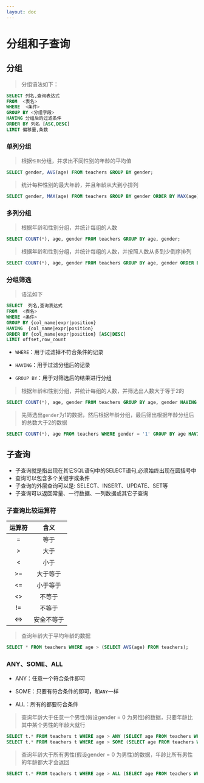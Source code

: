 ```yaml
---
layout: doc
---
```


# 分组和子查询

## 分组

> 分组语法如下：

```SQL
SELECT 列名,查询表达式
FROM  <表名>  
WHERE  <条件>
GROUP BY <分组字段>
HAVING 分组后的过滤条件
ORDER BY 列名 [ASC,DESC]
LIMIT 偏移量,条数
```

### 单列分组

> 根据`性别`分组，并求出不同性别的年龄的平均值

```SQL
SELECT gender, AVG(age) FROM teachers GROUP BY gender;
```

> 统计每种性别的最大年龄，并且年龄从大到小排列

```SQL
SELECT gender, MAX(age) FROM teachers GROUP BY gender ORDER BY MAX(age) DESC;
```

### 多列分组

> 根据年龄和性别分组，并统计每组的人数

```SQL
SELECT COUNT(*), age, gender FROM teachers GROUP BY age, gender;
```

> 根据年龄和性别分组，并统计每组的人数，并按照人数从多到少倒序排列

```SQL
SELECT COUNT(*), age, gender FROM teachers GROUP BY age, gender ORDER BY COUNT(*) DESC;
```

### 分组筛选

> 语法如下

```SQL
SELECT  列名,查询表达式
FROM  <表名>
WHERE <条件>
GROUP BY {col_name|expr|position}
HAVING  {col_name|expr|position}
ORDER BY {col_name|expr|position} [ASC|DESC]
LIMIT offset,row_count
```

- `WHERE`：用于过滤掉不符合条件的记录

- `HAVING`：用于过滤分组后的记录
- `GROUP BY`：用于对筛选后的结果进行分组

> 根据年龄和性别分组，并统计每组的人数，并筛选出人数大于等于2的

```SQL
SELECT COUNT(*), age, gender FROM teachers GROUP BY age, gender HAVING COUNT(*) >= '2';
```

> 先筛选出`gender`为1的数据，然后根据年龄分组，最后筛出根据年龄分组后的总数大于2的数据

```SQL
SELECT COUNT(*), age FROM teachers WHERE gender = '1' GROUP BY age HAVING COUNT(*) >= '2';
```

## 子查询

- 子查询就是指出现在其它SQL语句中的SELECT语句,必须始终出现在圆括号中
- 查询可以包含多个关键字或条件
- 子查询的外层查询可以是: SELECT、INSERT、UPDATE、SET等
- 子查询可以返回常量、一行数据、一列数据或其它子查询

### 子查询比较运算符

| 运算符 |  含义   |
|:---:|:-----:|
|  =  |  等于   |
|  >  |  大于   |
|  <  |  小于   |
| >=  | 大于等于  |
| <=  | 小于等于  |
| <>  |  不等于  |
| !=  |  不等于  |
| <=> | 安全不等于 |

> 查询年龄大于平均年龄的数据

```SQL
SELECT * FROM teachers WHERE age > (SELECT AVG(age) FROM teachers);
```

### ANY、SOME、ALL

- ANY：任意一个符合条件即可

- SOME：只要有符合条件的即可，和`ANY`一样
- ALL：所有的都要符合条件

> 查询年龄大于任意一个男性(假设gender = 0 为男性)的数据，只要年龄比其中某个男性的年龄大就行

```SQL
SELECT t.* FROM teachers t WHERE age > ANY (SELECT age FROM teachers WHERE gender = '0') ORDER BY age DESC;
SELECT t.* FROM teachers t WHERE age > SOME (SELECT age FROM teachers WHERE gender = '0') ORDER BY age DESC;
```

> 查询年龄大于所有男性(假设gender = 0 为男性)的数据，年龄比所有男性的年龄都大才会返回

```SQL
SELECT t.* FROM teachers t WHERE age > ALL (SELECT age FROM teachers WHERE gender = '0') ORDER BY age DESC;
```